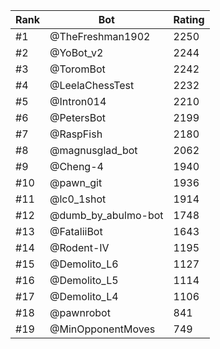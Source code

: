 Rank|Bot|Rating
---|---|---
#1|@TheFreshman1902|2250
#2|@YoBot_v2|2244
#3|@ToromBot|2242
#4|@LeelaChessTest|2232
#5|@Intron014|2210
#6|@PetersBot|2199
#7|@RaspFish|2180
#8|@magnusglad_bot|2062
#9|@Cheng-4|1940
#10|@pawn_git|1936
#11|@lc0_1shot|1914
#12|@dumb_by_abulmo-bot|1748
#13|@FataliiBot|1643
#14|@Rodent-IV|1195
#15|@Demolito_L6|1127
#16|@Demolito_L5|1114
#17|@Demolito_L4|1106
#18|@pawnrobot|841
#19|@MinOpponentMoves|749
